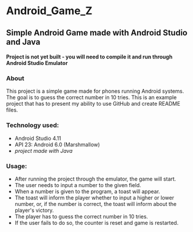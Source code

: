 # Android_Game_Z
## Simple Android Game made with Android Studio and Java

#### Project is not yet built - you will need to compile it and run through Android Studio Emulator

### About
This project is a simple game made for phones running Android systems. The goal is to guess the correct number in 10 tries.
This is an example project that has to present my ability to use GitHub and create README files.

### Technology used:
* Android Studio 4.11
* API 23: Android 6.0 (Marshmallow)
* *project made with Java*


### Usage:
* After running the project through the emulator, the game will start.
* The user needs to input a number to the given field.
* When a number is given to the program, a toast will appear.
* The toast will inform the player whether to input a higher or lower number, or, if the number is correct, the toast will inform about the player's victory.
* The player has to guess the correct number in 10 tries.
* If the user fails to do so, the counter is reset and game is restarted.
